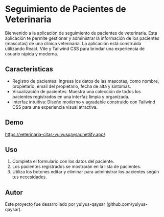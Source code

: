 # Seguimiento de Pacientes de Veterinaria

Bienvenido a la aplicación de seguimiento de pacientes de veterinaria. Esta aplicación te permite gestionar y administrar la información de los pacientes (mascotas) de una clínica veterinaria. La aplicación está construida utilizando React, Vite y Tailwind CSS para brindar una experiencia de usuario rápida y moderna.

## Características

- Registro de pacientes: Ingresa los datos de las mascotas, como nombre, propietario, email del propietario, fecha de alta y sintomas.
- Visualización de pacientes: Muestra una colección de todos los pacientes registrados en una interfaz limpia y organizada.
- Interfaz intuitiva: Diseño moderno y agradable construido con Tailwind CSS para una experiencia visual atractiva.

## Demo 
https://veterinaria-citas-yulyusqaysar.netlify.app/

## Uso

1. Completa el formulario con los datos del paciente.
2. Los pacientes registrados se mostrarán en la lista de pacientes.
3. Utiliza los botones editar y eliminar para administrar los pacientes según tus necesidades.


## Autor
Este proyecto fue desarrollado por yulyus-qaysar (github.com/yulyus-qaysar).
